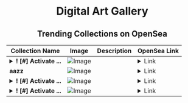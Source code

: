 <div align="center">

# Digital Art Gallery

## Trending Collections on OpenSea

| Collection Name                       | Image                                                                                     | Description                       | OpenSea Link                                                                                          |
|---------------------------------------|-------------------------------------------------------------------------------------------|-----------------------------------|--------------------------------------------------------------------------------------------------------|
| **<details><summary>! [#] Activate ...</summary>! [#] Activate It</details>** | ![Image](https://i.seadn.io/s/raw/files/2386330dd5984df386a8aabed149208b.png?w=500&auto=format?w=200&auto=format) |  | <details><summary>Link</summary>[! [#] Activate It](https://opensea.io/collection/activate-it-35)</details> |
| **aazz** | ![Image](https://i.seadn.io/s/raw/files/b1c85aa8a63792d3f1b7b06c4ba266a8.jpg?w=500&auto=format?w=200&auto=format) |  | <details><summary>Link</summary>[aazz](https://opensea.io/collection/aazz-1)</details> |
| **<details><summary>! [#] Activate ...</summary>! [#] Activate It</details>** | ![Image](https://i.seadn.io/s/raw/files/07e6ed5c9a187c302d69906c5c744191.png?w=500&auto=format?w=200&auto=format) |  | <details><summary>Link</summary>[! [#] Activate It](https://opensea.io/collection/activate-it-34)</details> |
| **<details><summary>! [#] Activate ...</summary>! [#] Activate It</details>** | ![Image](https://i.seadn.io/s/raw/files/01cb6efdb4017a598ea67eea093bc477.png?w=500&auto=format?w=200&auto=format) |  | <details><summary>Link</summary>[! [#] Activate It](https://opensea.io/collection/activate-it-33)</details> |

</div>